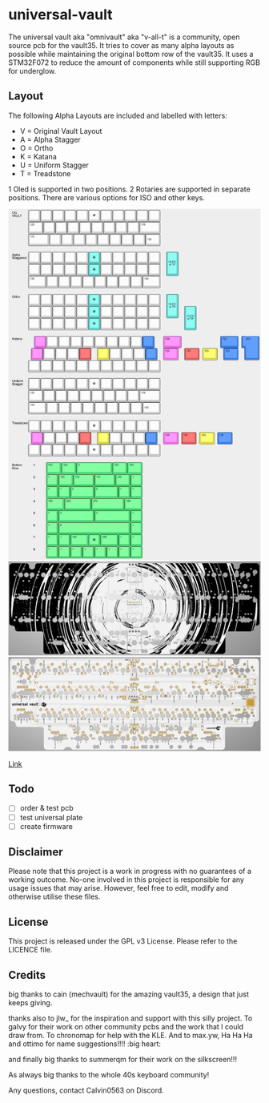 # universal-vault

The universal vault aka "omnivault" aka "v-all-t" is a community, open source pcb for the vault35. It tries to cover as many alpha layouts as possible while maintaining the original bottom row of the vault35. It uses a STM32F072 to reduce the amount of components while still supporting RGB for underglow.

## Layout

The following Alpha Layouts are included and labelled with letters:

- V = Original Vault Layout
- A = Alpha Stagger
- O = Ortho
- K = Katana
- U = Uniform Stagger
- T = Treadstone

1 Oled is supported in two positions. 2 Rotaries are supported in separate positions. There are various options for ISO and other keys.

![](https://github.com/calvin-mcd/universal-vault/blob/main/Images/KLE.png)
![](https://github.com/calvin-mcd/universal-vault/blob/main/Images/top.png)
![](https://github.com/calvin-mcd/universal-vault/blob/main/Images/bottom.png)

[Link](http://www.keyboard-layout-editor.com/#/gists/3ef7aba83f82a949b1ddb73d159c1351)

## Todo

- [ ] order & test pcb
- [ ] test universal plate
- [ ] create firmware

## Disclaimer

Please note that this project is a work in progress with no guarantees of a working outcome. No-one involved in this project is responsible for any usage issues that may arise. However, feel free to edit, modify and otherwise utilise these files.

## License

This project is released under the GPL v3 License. Please refer to the LICENCE file.

## Credits

big thanks to cain (mechvault) for the amazing vault35, a design that just keeps giving.

thanks also to jlw_ for the inspiration and support with this silly project. To galvy for their work on other community pcbs and the work that I could draw from. To chronomap for help with the KLE. And to max.yw, Ha Ha Ha
and ottimo for name suggestions!!!! :big heart:

and finally big thanks to summerqm for their work on the silkscreen!!!

As always big thanks to the whole 40s keyboard community!

Any questions, contact Calvin0563 on Discord. 